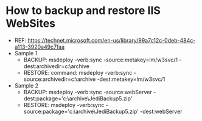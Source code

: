 # How to backup and restore IIS WebSites
* REF: https://technet.microsoft.com/en-us/library/99a7c12c-0deb-484c-a113-3920a49c7faa
* Sample 1
  - BACKUP: msdeploy -verb:sync -source:metakey=lm/w3svc/1 -dest:archivedir=c:\archive
  - RESTORE: command: msdeploy -verb:sync -source:archivedir=c:\archive -dest:metakey=lm/w3svc/1
* Sample 2
  - BACKUP: msdeploy -verb:sync -source:webServer -dest:package='c:\archive\JediBackup5.zip'
  - RESTORE: msdeploy -verb:sync -source:package='c:\archive\JediBackup5.zip' -dest:webServer